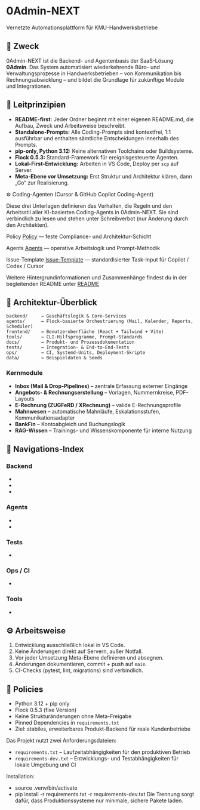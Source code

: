 # 0Admin-NEXT

Vernetzte Automationsplattform für KMU-Handwerksbetriebe

## 🎯 Zweck

0Admin-NEXT ist die Backend- und Agentenbasis der SaaS-Lösung **0Admin**.
Das System automatisiert wiederkehrende Büro- und Verwaltungsprozesse in Handwerksbetrieben – von Kommunikation bis Rechnungsabwicklung – und bildet die Grundlage für zukünftige Module und Integrationen.

## 🧭 Leitprinzipien

* **README-first:** Jeder Ordner beginnt mit einer eigenen README.md, die Aufbau, Zweck und Arbeitsweise beschreibt.
* **Standalone-Prompts:** Alle Coding-Prompts sind kontextfrei, 1:1 ausführbar und enthalten sämtliche Entscheidungen innerhalb des Prompts.
* **pip-only, Python 3.12:** Keine alternativen Toolchains oder Buildsysteme.
* **Flock 0.5.3:** Standard-Framework für ereignisgesteuerte Agenten.
* **Lokal-First-Entwicklung:** Arbeiten in VS Code, Deploy per `scp` auf Server.
* **Meta-Ebene vor Umsetzung:** Erst Struktur und Architektur klären, dann „Go“ zur Realisierung.

⚙️ Coding-Agenten (Cursor & GitHub Copilot Coding-Agent)

Diese drei Unterlagen definieren das Verhalten, die Regeln und den Arbeitsstil aller KI-basierten Coding-Agents in 0Admin-NEXT.
Sie sind verbindlich zu lesen und stehen unter Schreibverbot (nur Änderung durch den Architekten).

Policy [Policy](/.cursor/rules/Coding-Agent-Policy.mdc)
 — feste Compliance- und Architektur-Schicht

Agents [Agents](/.cursor/rules/agents.mdc)
 — operative Arbeitslogik und Prompt-Methodik

Issue-Template [Issue-Template](/.cursor/rules/Issue-Template_für_GitHub_Copilot_Coding-Agent.mdc)
 — standardisierter Task-Input für Copilot / Codex / Cursor

Weitere Hintergrundinformationen und Zusammenhänge findest du in der begleitenden
README unter [README](/docs/coding-agents/README.md)


## 🧱 Architektur-Überblick

```
backend/     → Geschäftslogik & Core-Services  
agents/      → Flock-basierte Orchestrierung (Mail, Kalender, Reports, Scheduler)  
frontend/    → Benutzeroberfläche (React + Tailwind + Vite)  
tools/       → CLI-Hilfsprogramme, Prompt-Standards  
docs/        → Produkt- und Prozessdokumentation  
tests/       → Integration- & End-to-End-Tests  
ops/         → CI, Systemd-Units, Deployment-Skripte  
data/        → Beispieldaten & Seeds
```

### Kernmodule

* **Inbox (Mail & Drop-Pipelines)** – zentrale Erfassung externer Eingänge
* **Angebots- & Rechnungserstellung** – Vorlagen, Nummernkreise, PDF-Layouts
* **E-Rechnung (ZUGFeRD / XRechnung)** – valide E-Rechnungsprofile
* **Mahnwesen** – automatische Mahnläufe, Eskalationsstufen, Kommunikationsadapter
* **BankFin** – Kontoabgleich und Buchungslogik
* **RAG-Wissen** – Trainings- und Wissenskomponente für interne Nutzung

## 📂 Navigations-Index

### Backend

* [](backend/README.md)
* [](backend/apps/mahnwesen/specification.md)
* [](backend/core/specification.md)

### Agents

* [](agents/README.md)
* [](agents/mahnwesen/specification.md)

### Tests

* [](tests/README.md)

### Ops / CI

* [](ops/ci/README.md)

### Tools

* [](tools/agent_safety_header.md)

## ⚙️ Arbeitsweise

1. Entwicklung ausschließlich lokal in VS Code.
2. Keine Änderungen direkt auf Servern, außer Notfall.
3. Vor jeder Umsetzung Meta-Ebene definieren und absegnen.
4. Änderungen dokumentieren, commit + push auf `main`.
5. CI-Checks (pytest, lint, migrations) sind verbindlich.

## 🔐 Policies

* Python 3.12 + pip only
* Flock 0.5.3 (fixe Version)
* Keine Strukturänderungen ohne Meta-Freigabe
* Pinned Dependencies in `requirements.txt`
* Ziel: stabiles, erweiterbares Produkt-Backend für reale Kundenbetriebe

Das Projekt nutzt zwei Anforderungsdateien:

- `requirements.txt` – Laufzeitabhängigkeiten für den produktiven Betrieb  
- `requirements-dev.txt` – Entwicklungs- und Testabhängigkeiten für lokale Umgebung und CI  

Installation:
- source .venv/bin/activate
- pip install -r requirements.txt -r requirements-dev.txt
Die Trennung sorgt dafür, dass Produktionssysteme nur minimale, sichere Pakete laden.
